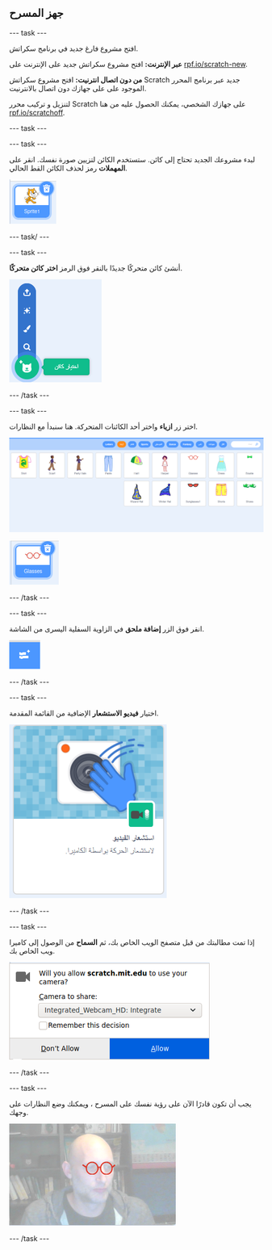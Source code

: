 ## جهز المسرح

--- task ---

افتح مشروع فارغ جديد في برنامج سكراتش.

**عبر الإنترنت:** افتح مشروع سكراتش جديد على الإنترنت على [rpf.io/scratch-new](https://rpf.io/scratch-new).

**من دون اتصال انترنيت:** افتح مشروع سكراتش Scratch جديد عبر برنامج المحرر الموجود على على جهازك دون اتصال بالانترنيت.

لتنزيل و تركيب محرر Scratch على جهازك الشخصي، يمكنك الحصول عليه من هنا [rpf.io/scratchoff](https://rpf.io/scratchoff).

--- task ---

--- task ---

لبدء مشروعك الجديد تحتاج إلى كائن. ستستخدم الكائن لتزيين صورة نفسك. انقر على **المهملات** رمز لحذف الكائن القط الحالي.

![صورة تظهر أيقونة سلة المهملات على كائن القطة](images/delete-sprite.png)

--- task/ ---

--- task ---

أنشئ كائن متحركًا جديدًا بالنقر فوق الرمز **اختر كائن متحركًا**.

![صورة تظهر أيقونة اختيار الكائنات المتحركة الموسعة](images/new-sprite.png)

--- /task ---

--- task ---

اختر زر **ازياء** واختر أحد الكائنات المتحركة. هنا سنبدأ مع النظارات.

![صورة تظهر كائنات الأزياء](images/fashion.png)

![صورة تظهر كائن النظارات](images/glasses.png)

--- /task ---

--- task ---

انقر فوق الزر **إضافة ملحق** في الزاوية السفلية اليسرى من الشاشة.

![صورة تظهر زر إضافة ملحق](images/add-extension.png)

--- /task ---

--- task ---

اختيار **فيديو الاستشعار** الإضافية من القائمة المقدمة.

![صورة توضح اختيار مكتبة ملحق الفيديو](images/video-extension.png)

--- /task ---

--- task ---

إذا تمت مطالبتك من قبل متصفح الويب الخاص بك، ثم **السماح** من الوصول إلى كاميرا ويب الخاص بك.

![صورة تظهر مطالبة المتصفح للسماح بالوصول إلى الكاميرا](images/allow-camera.png)

--- /task ---

--- task ---

يجب أن تكون قادرًا الآن على رؤية نفسك على المسرح ، ويمكنك وضع النظارات على وجهك.

![صورة تظهر رجلًا يرتدي نظارات فوق وجهه](images/man-with-glasses.png)

--- /task ---






